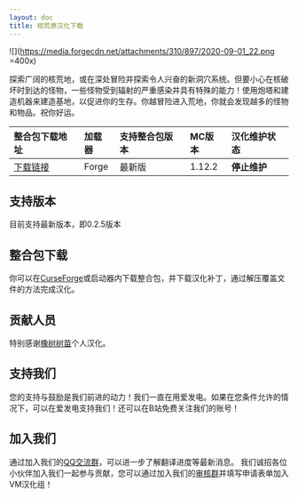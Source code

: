 ```yaml
---
layout: doc
title: 核荒原汉化下载
---
```


![](https://media.forgecdn.net/attachments/310/897/2020-09-01_22.png =400x)

探索广阔的核荒地，或在深处冒险并探索令人兴奋的新洞穴系统。但要小心在核破坏时到达的怪物，一些怪物受到辐射的严重感染并具有特殊的能力！使用炮塔和建造机器来建造基地，以促进你的生存。你越冒险进入荒地，你就会发现越多的怪物和物品。祝你好运。

<DownloadLinks :methods="[
  { id: 'lanzou', text: '下载汉化', icon: '/imgs/svg/lanzou.svg', link: 'https://wwz.lanzouv.com/hehuangyuan1shumiao024' },
  { id: 'bilibili', text: '专栏介绍', icon: '/imgs/svg/bilibili.svg', link: 'https://www.bilibili.com/read/cv19042449/' },
  { id: 'lazy', text: '懒汉下载', icon: '/imgs/logo/logo_64.png', link: 'https://wwz.lanzouv.com/hehuangyuan1shumiao024' }
]" />

| 整合包下载地址                                                                  | 加载器 | 支持整合包版本 | MC版本 | 汉化维护状态 |
| :------------------------------------------------------------------------------ | :----- | :------------- | :----- | :----------- |
| [下载链接](https://www.curseforge.com/minecraft/modpacks/the-nuclear-wasteland) | Forge  | 最新版         | 1.12.2 | **停止维护** |

## 支持版本

目前支持最新版本，即0.2.5版本

## 整合包下载

你可以在[CurseForge](https://www.curseforge.com/minecraft/modpacks/the-nuclear-wasteland)或启动器内下载整合包，并下载汉化补丁，通过解压覆盖文件的方法完成汉化。

## 贡献人员

特别感谢[橡树树苗](https://space.bilibili.com/486675034)个人汉化。

## 支持我们

您的支持与鼓励是我们前进的动力！我们一直在用爱发电。如果在您条件允许的情况下，可以在爱发电支持我们！还可以在B站免费关注我们的账号！

## 加入我们

通过加入我们的[QQ交流群](/community/)，可以进一步了解翻译进度等最新消息。
我们诚招各位小伙伴加入我们一起参与贡献，您可以通过加入我们的[审核群](/join/)并填写申请表单加入VM汉化组！
